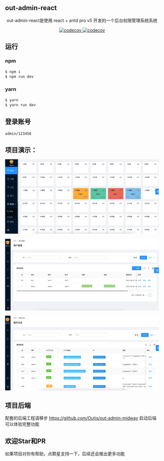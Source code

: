 ## out-admin-react

<p align="center">out-admin-react是使用 react + antd pro v5 开发的一个后台权限管理系统系统
<p align="center">
  <a href="https://github.com/Outjs/out-admin-midway" target="_blank">
    <img src="https://img.shields.io/badge/version-1.0.0-green#:~:text=version-,version,-1.0.0" alt="codecov" />
  </a>
  <a href="https://github.com/Outjs/out-admin-midway/blob/master/LICENSE" target="_blank">
    <img src="https://img.shields.io/crates/l/MIT?label=license&logo=MIT" alt="codecov" />
  </a>
</p>

## 运行

### npm

```bash
$ npm i
$ npm run dev
```

### yarn

```bash
$ yarn
$ yarn run dev
```

## 登录账号

```
admin/123456
```

## 项目演示：

![image](https://github.com/Outjs/static/blob/main/outjs/ui-3.png)

![image](https://github.com/Outjs/static/blob/main/outjs/ui-1.png)

![image](https://github.com/Outjs/static/blob/main/outjs/ui-2.png)

## 项目后端

配套的后端工程请移步 https://github.com/Outjs/out-admin-midway
启动后端可以体验完整功能

## 欢迎Star和PR
如果项目对你有帮助，点颗星支持一下，后续还会推出更多功能
